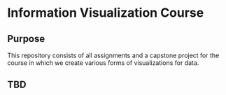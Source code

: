 # Information Visualization Course
## Purpose
This repository consists of all assignments and a capstone project for the course in which we create various forms of visualizations for data.
## TBD
